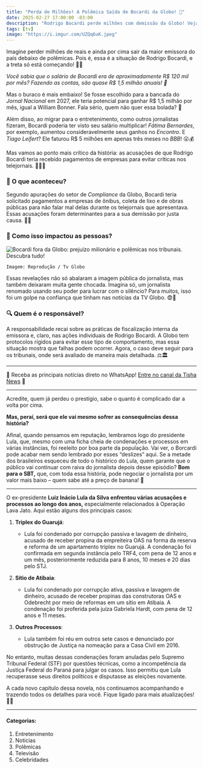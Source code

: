 ```yaml
---
title: "Perda de Milhões! A Polêmica Saída de Bocardi da Globo! 🚨"
date: 2025-02-27 17:00:00 -03:00
description: "Rodrigo Bocardi perde milhões com demissão da Globo! Veja os detalhes dessa novela!"
tags: [tv]
image: "https://i.imgur.com/UZQq6uK.jpeg"
---
```


Imagine perder milhões de reais e ainda por cima sair da maior emissora do país debaixo de polêmicas. Pois é, essa é a situação de Rodrigo Bocardi, e a treta só está começando! 😬🤑

*Você sabia que o salário de Bocardi era de aproximadamente R$ 120 mil por mês? Fazendo as contas, são quase R$ 1,5 milhão anuais! 💸*

Mas o buraco é mais embaixo! Se fosse escolhido para a bancada do *Jornal Nacional* em 2027, ele teria potencial para ganhar R$ 1,5 milhão por mês, igual a William Bonner. Fala sério, quem não quer essa bolada? 🤯

Além disso, ao migrar para o entretenimento, como outros jornalistas fizeram, Bocardi poderia ter visto seu salário multiplicar! *Fátima Bernardes*, por exemplo, aumentou consideravelmente seus ganhos no *Encontro*. E *Tiago Leifert*? Ele faturou R$ 5 milhões em apenas três meses no *BBB*! 😮💰

Mas vamos ao ponto mais crítico da história: as acusações de que Rodrigo Bocardi teria recebido pagamentos de empresas para evitar críticas nos telejornais. 🕵️‍♂️💼

### 🛑 O que aconteceu?

Segundo apurações do setor de *Compliance* da Globo, Bocardi teria solicitado pagamentos a empresas de ônibus, coleta de lixo e de obras públicas para não falar mal delas durante os telejornais que apresentava. Essas acusações foram determinantes para a sua demissão por justa causa. 🚫💵

### 🤯 Como isso impactou as pessoas?
![Bocardi fora da Globo: prejuízo milionário e polêmicas nos tribunais. Descubra tudo!](https://i.imgur.com/Ew8hK1i.jpeg)

    Imagem: Reprodução / Tv Globo

Essas revelações não só abalaram a imagem pública do jornalista, mas também deixaram muita gente chocada. Imagina só, um jornalista renomado usando seu poder para lucrar com o silêncio? Para muitos, isso foi um golpe na confiança que tinham nas notícias da TV Globo. 😨📰

### 🔍 Quem é o responsável?

A responsabilidade recai sobre as práticas de fiscalização interna da emissora e, claro, nas ações individuais de Rodrigo Bocardi. A Globo tem protocolos rígidos para evitar esse tipo de comportamento, mas essa situação mostra que falhas podem ocorrer. Agora, o caso deve seguir para os tribunais, onde será avaliado de maneira mais detalhada. ⚖️🏛️

---

🌟 Receba as principais notícias direto no WhatsApp! [Entre no canal da Tisha News](./tisha-no-whatsapp.html) 📲

---

Acredite, quem já perdeu o prestígio, sabe o quanto é complicado dar a volta por cima.

**Mas, peraí, será que ele vai mesmo sofrer as consequências dessa história?**

Afinal, quando pensamos em reputação, lembramos logo do presidente Lula, que, mesmo com uma ficha cheia de condenações e processos em várias instâncias, foi reeleito por boa parte da população. Vai ver, o Borcardi pode acabar nem sendo lembrado por esses “deslizes” aqui. Se a metade dos brasileiros esqueceu de todo o histórico do Lula, quem garante que o público vai continuar com raiva do jornalista depois desse episódio? **Bom para o SBT,** que, com toda essa história, pode negociar o jornalista por um valor mais baixo – quem sabe até a preço de banana! 🍌

---

O ex-presidente **Luiz Inácio Lula da Silva enfrentou várias acusações e processos ao longo dos anos,** especialmente relacionados à Operação Lava Jato. Aqui estão alguns dos principais casos:

1. **Triplex do Guarujá**:
   - Lula foi condenado por corrupção passiva e lavagem de dinheiro, acusado de receber propina da empreiteira OAS na forma da reserva e reforma de um apartamento triplex no Guarujá. A condenação foi confirmada em segunda instância pelo TRF4, com pena de 12 anos e um mês, posteriormente reduzida para 8 anos, 10 meses e 20 dias pelo STJ.

2. **Sítio de Atibaia**:
   - Lula foi condenado por corrupção ativa, passiva e lavagem de dinheiro, acusado de receber propinas das construtoras OAS e Odebrecht por meio de reformas em um sítio em Atibaia. A condenação foi proferida pela juíza Gabriela Hardt, com pena de 12 anos e 11 meses.

3. **Outros Processos**:
   - Lula também foi réu em outros sete casos e denunciado por obstrução de Justiça na nomeação para a Casa Civil em 2016.

No entanto, muitas dessas condenações foram anuladas pelo Supremo Tribunal Federal (STF) por questões técnicas, como a incompetência da Justiça Federal do Paraná para julgar os casos. Isso permitiu que Lula recuperasse seus direitos políticos e disputasse as eleições novamente.

A cada novo capítulo dessa novela, nós continuamos acompanhando e trazendo todos os detalhes para você. Fique ligado para mais atualizações! 🚀✨

---

#### **Categorias:**
1. Entretenimento
2. Notícias
3. Polêmicas
4. Televisão
5. Celebridades
